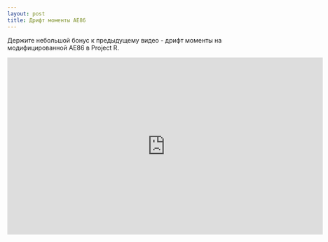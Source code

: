```yaml
---
layout: post
title: Дрифт моменты AE86
---
```


Держите небольшой бонус к предыдущему видео - дрифт моменты на модифицированной АЕ86 в Project R.
<div class="width-responsive">
<iframe width="720" height="405" src="https://www.youtube.com/embed/EtSHQoKBzQY?rel=0" frameborder="0" allowfullscreen></iframe>
</div>